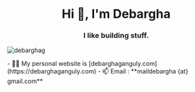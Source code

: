 <h1 align="center">Hi 👋, I'm Debargha</h1>
<h3 align="center">I like building stuff.</h3>
<p align="left"> <img src="https://komarev.com/ghpvc/?username=debarghag&label=Profile%20views&color=0e75b6&style=flat" alt="debarghag" /> </p>
- 👨‍💻 My personal website is [debarghaganguly.com](https://debarghaganguly.com)
- 📫 Email : **maildebargha {at} gmail.com**
</p>
